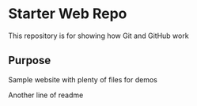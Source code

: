 # Starter Web Repo

This repository is for showing how Git and GitHub work

## Purpose

Sample website with plenty of files for demos

Another line of readme
